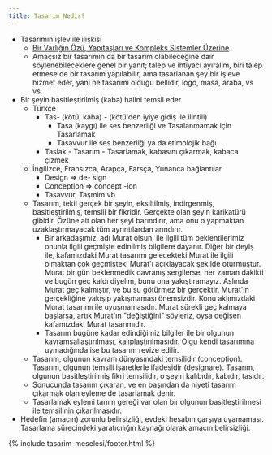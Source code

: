 ```yaml
---
title: Tasarım Nedir?
---
```


- Tasarımın işlev ile ilişkisi
  - [Bir Varlığın Özü, Yapıtaşları ve Kompleks Sistemler Üzerine](../../eskizler/bir-varligin-ozu-yapitaslari-ve-kompleks-sistemler-uzerine.md)
  - Amaçsız bir tasarımın da bir tasarım olabileceğine dair söylenebileceklere
    genel bir yanıt; talep ve ihtiyacı ayıralım, biri talep etmese de bir
    tasarım yapılabilir, ama tasarlanan şey bir işleve hizmet eder, yani ne
    tasarımı olduğu bellidir, logo, masa, araba, vs vs.
- Bir şeyin basitleştirilmiş (kaba) halini temsil eder
  - Türkçe
    - Tas- (kötü, kaba) - (kötü'den iyiye gidiş ile ilintili)
      - Tasa (kaygı) ile ses benzerliği ve Tasalanmamak için Tasarlamak
      - Tasavvur ile ses benzerliği ya da etimolojik bağı
    - Taslak - Tasarım - Tasarlamak, kabasını çıkarmak, kabaca çizmek
  - İngilizce, Fransızca, Arapça, Farsça, Yunanca bağlantılar
    - Design => de- sign
    - Conception => concept -ion
    - Tasavvur, Taşmim vb
  - Tasarım, tekil gerçek bir şeyin, eksiltilmiş, indirgenmiş,
    basitleştirilmiş, temsili bir fikridir. Gerçekte olan şeyin karikatürü
    gibidir. Özüne ait olan her şeyi barındırır, ama onu o yapmaktan
    uzaklaştırmayacak tüm ayrıntılardan arındırır.
    - Bir arkadaşımız, adı Murat olsun, ile ilgili tüm beklentilerimiz onunla
      ilgili geçmişte edinilmiş bilgilere dayanır. Diğer bir deyiş ile,
      kafamızdaki Murat tasarımı gelecekteki Murat ile ilgili olmaktan çok
      geçmişteki Murat'ı açıklayacak şekilde oturmuştur. Murat bir gün
      beklenmedik davranış sergilerse, her zaman dakikti ve bugün geç kaldı
      diyelim, bunu ona yakıştıramayız. Aslında Murat geç kalmıştır, ve bu su
      götürmez bir gerçektir. Murat'ın gerçekliğine yakışıp yakışmaması
      önemsizdir. Konu aklımızdaki Murat tasarımı ile uyuşmamasıdır. Murat
      sürekli geç kalmaya başlarsa, artık Murat'ın "değiştiğini" söyleriz,
      oysa değişen kafamızdaki Murat tasarımıdır.
    - Tasarım bugüne kadar edindiğimiz bilgiler ile bir olgunun
      kavramsallaştırılması, kalıplaştırılmasıdır. Olgu kendi tasarımına
      uymadığında ise bu tasarım revize edilir.
  - Tasarım, olgunun kavram dünyasındaki temsilidir (conception). Tasarım,
    olgunun temsili işaretlerle ifadesidir (designare). Tasarım, olgunun
    basitleştirilmiş fikri temsilidir, o şeyin kalıbıdır, kabıdır, tasıdır.
  - Sonucunda tasarım çıkaran, ve en başından da niyeti tasarım çıkarmak olan
    eyleme de tasarlamak denir.
  - Tasarlamak eylemi tanım gereği var olan bir olgunun basitleştirilmesi ile
    temsilinin çıkarılmasıdır.
- Hedefin (amacın) zorunlu belirsizliği, evdeki hesabın çarşıya uyamaması.
  Tasarlama sürecindeki yaratıcılığın kaynağı olarak amacın belirsizliği.

{% include tasarim-meselesi/footer.html %}
